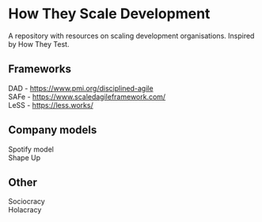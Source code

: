 # How They Scale Development
A repository with resources on scaling development organisations. Inspired by How They Test.<br>


## Frameworks
DAD  - https://www.pmi.org/disciplined-agile <br>
SAFe - https://www.scaledagileframework.com/ <br>
LeSS - https://less.works/ <br>

## Company models
Spotify model <br>
Shape Up <br>

## Other
Sociocracy <br>
Holacracy <br>
 
